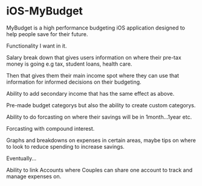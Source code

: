 # iOS-MyBudget
MyBudget is a high performance budgeting iOS application designed to help people save for their future.


Functionality I want in it.

Salary break down that gives users information on where their pre-tax money is going e.g tax, student loans, health care.

Then that gives them their main income spot where they can use that information for informed decisions on their budgeting.

Ability to add secondary income that has the same effect as above. 

Pre-made budget categorys but also the ability to create custom categorys.

Ability to do forcasting on where their savings will be in 1month...1year etc.

Forcasting with compound interest.

Graphs and breakdowns on expenses in certain areas, maybe tips on where to look to reduce spending to increase savings.

Eventually... 

Ability to link Accounts where Couples can share one account to track and manage expenses on.
